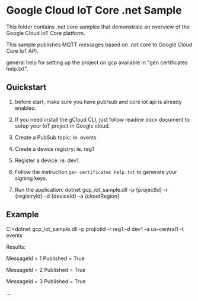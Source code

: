 # Google Cloud IoT Core .net Sample
This folder contains .net core samples that demonstrate an overview of the Google Cloud IoT Core platform.

This sample publishes MQTT messages based on .net core to Google Cloud Core IoT API.

general help for setting up the project on gcp available in "gen certificates help.txt".


## Quickstart
1. before start, make sure you have pub/sub and core iot api is already enabled.

2. If you need install the gCloud CLI, just follow readme docx document to setup your IoT project in Google cloud.

3. Create a PubSub topic: ie. events

4. Create a device registry: ie. reg1

5. Register a device: ie. dev1.

6. Follow the instruction `gen certificates help.txt` to generate your signing keys.

7. Run the application:
  dotnet gcp_iot_sample.dll -p {projectId} -r {registryId} -d {deviceId} -a {cloudRegion}

## Example

C:\>dotnet gcp_iot_sample.dll -p projiotid -r reg1 -d dev1 -a us-central1 -t events

Results:

MessageId = 1 Published = True

MessageId = 2 Published = True

MessageId = 3 Published = True

...
